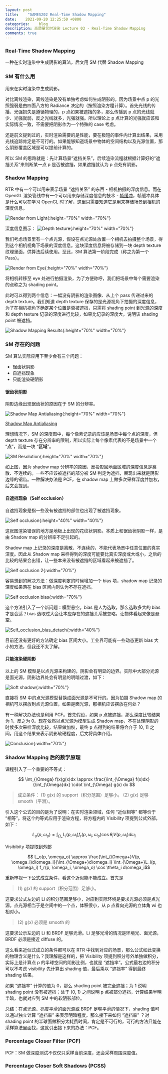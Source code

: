 ```yaml
---
layout: post
title:    "GAMES202 Real-Time Shadow Mapping"
date:    2021-09-20 12:25:50 +0800
categories:    blog
description: 高质量实时渲染 Lecture 03 - Real-Time Shadow Mapping
comments: true
---
```


### Real-Time Shadow Mapping

一种在实时渲染中生成阴影的算法，后文用 SM 代替 Shadow Mapping

### SM 有什么用

用来在实时渲染中生成阴影。

对比离线渲染，离线渲染是没有单独考虑如何生成阴影的。因为场景中点 p 的光照强弱是由四面八方的 Radiance 决定的（按照渲染方程计算）。首先光线的传播、光强损失是遵循物理的，p 点如果被遮挡的多，那么传播到 p 点的光线就少、光强就弱，反之光线就多，光强就强。所以理论上 p 点计算的光强就应该和实际情况一致，不需要把阴影作为一个特殊的 case 考虑。

还是前文提到过的，实时渲染需要的是性能，要在极短的事件内计算出结果，采用光线追踪肯定是不可行的。如果能够知道场景中物体的空间结构以及光源位置，那么阴影覆盖区域是可以提前计算的。

所以 SM 的思路就是：先计算场景“遮挡关系”，后续渲染流程就根据计算好的“遮挡关系”来判断某一点 p 是否被遮挡，如果遮挡就认为 p 点处有阴影。

### Shadow Mapping

RTR 中有一个可以用来表示场景 “遮挡关系” 的东西 - 相机拍摄的深度信息。而在 OpenGL 渲染管线中有一个可以用来存储深度信息的技术 - [帧缓冲][link_FrameBuffer]，帧缓冲具体是什么可以在学习 OpenGL 时了解，这里只需要知道它是用来存储场景到相机的深度信息。

![Render from Light](/images/RTR/Render_from_Light.jpeg){:height="70%" width="70%"}

深度信息图示：
![Depth texture](/images/RTR/Depth_Texture.jpg){:height="70%" width="70%"}

我们考虑场景里有一个点光源，假设在点光源处放置一个相机去拍摄整个场景，得到这个相机视角下场景的深度信息。这块深度信息将被存储到一块 depth texture 纹理里面，供算法后续使用。至此，SM 算法第一阶段完成（称之为第一个 Pass）。

![Render from Eye](/images/RTR/Render_from_Eye.jpeg){:height="70%" width="70%"}

将相机转移至 eye 处进行拍摄渲染，为了方便称呼，我们把场景中每个需要渲染的点称之为 shading point。

此时可以得到两个信息：一幅没有阴影的渲染图像、从上个 pass 传递过来的 depth texture。我们知道 depth texture 保存的是光源视角下拍摄的深度信息，为了在相机视角下确定某个位置是否被遮挡，只需将 shading point 到光源的深度和 depth texture 记录的深度进行比较，如果比记录的深度大，说明该 shading point 被遮挡。

![Shadow Mapping Results](/images/RTR/SM_Results.jpeg){:height="70%" width="70%"}

### SM 存在的问题

SM 算法实际应用下至少会有三个问题：

- 锯齿状阴影
- 自遮挡现象
- 只能渲染硬阴影

#### 锯齿状阴影

阴影边缘出现锯齿状的原因在于 SM 的分辨率。

![Shadow Map Antialiasing](/images/RTR/Shadow_Map_Antianliasing.jpg){:height="70%" width="70%"}

[Shadow Map Antialiasing][link_Antialiasing]

理想情况下，SM 的深度图中，每个像素记录的应该是场景中每个点的深度，但 depth texture 存在分辨率的限制，所以实际上每个像素代表的不是场景中一个 “**点**”，而是一块 “**区域**”。

![SM Resolution](/images/RTR/SM_Resolution.jpeg){:height="70%" width="70%"}

如上图，因为 shadow map 分辨率的原因，反投影回地面区域的深度信息是离散、不连续的。一些不应该被遮挡的部分被 SM 判定为遮挡，展现出来就是阴影边缘的锯齿。一种解决办法是 PCF，在 shadow map 上做多次采样深度并加权，后文会提到。

#### 自遮挡现象（Self occlusion）

自遮挡现象是指一些没有被遮挡的部位也出现了被遮挡现象。

![Self occlusion](/images/RTR/Self_occlusion.jpg){:height="40%" width="40%"}

这张图渲染错误的地方是地板上出现的花纹状阴影。本质上和锯齿状阴影一样，是由 Shadow map 的分辨率不足引起的。

Shadow map 上记录的深度是离散、不连续的，不能代表场景中任意位置的真实深度。因此从 Shadow map 采样得到的深度可能要比真实深度或大或小，之后的比较的结果会出错，让一些本来没有被遮挡的区域看起来被遮挡了。

![Self occlusion 2](/images/RTR/Self_occlusion2.jpeg){:width="70%"}

容易想到的解决方法：做深度判定的时候增加一个 bias 项，shadow map 记录的深度如果落在 bias 区间内则认为不存在遮挡。

![Self occlusion bias](/images/RTR/Self_occlusion_bias.jpeg){:width="70%"}

这个方法引入了一个新问题：模型悬空。bias 是人为选取，那么选取多大的 bias 才是合适？bias 选取过大会让本应存在的遮挡关系被忽略，让物体看起来像是悬空。

![Self_occlusion_bias_detach](/images/RTR/Self_occlusion_bias_detach.jpg){:width="40%"}

目前还没有更好的方法确定 bias 区间大小。工业界可能有一些动态更新 bias 大小的方法，但我还不太了解。

#### 只能渲染硬阴影

以上的 SM 模型是以点光源来构建的，阴影会有明显的边界。实际中大部分光源是面光源，阴影边界处会有明显的明暗过渡，如下：

![Soft shadow](/images/RTR/Soft_shadow.jpg){:width="70%"}

直接将 SM 中的点光源模型替换成面光源是不可行的。因为拍摄 Shadow map 的相机可以摆放到点光源位置，如果是面光源，那相机应该摆放在何处？

有一种解决办法也是利用 PCF。首先假设，如果 p 点被遮挡，那么深度比较结果为 1，反之为 0。现在依然以点光源为模型生成 Shadow map，不在处理阴影的时候多次采样深度比较，结果做加权，最终 p 点得到的结果将会介于 [0, 1] 之间，用这个结果来表示阴影软硬程度，后文将具体介绍。

![Conclusion](/images/RTR/Conclusion.jpeg){:width="70%"}

### Shadow Mapping 后的数学原理

课程引入了一个重要的不等式：

$$ \int_{\Omega} f(x)g(x)dx \approx \frac{\int_{\Omega} f(x)dx}{\int_{\Omega}dx} \cdot \int_{\Omega} g(x) dx $$

> 成立条件：
> (1) g(x) 的 support（积分范围）足够小。
> (2) g(x) 足够 smooth（平滑）。

引入这个公式的目的是为了说明：在实时渲染领域，任何 “近似相等” 都等价于 “相等”。将这个约等式应用于渲染方程，将方程内的 Visibility 项提到公式外部，如下：

$$ L_o(p, \omega_o) = \int_{\Omega_{+}} L_i(p, \omega_i)f_r(p,\omega_i,\omega_o)\cos\theta_{i}V(p, \omega_i)d \omega_{i}$$

Visibibity 项提取到外部

$$ L_o(p, \omega_o) \approx \frac{\int_{\Omega+}V(p, \omega_i)d\omega_i}{\int_{\Omega+}d\omega_i} \int_{\Omega+}L_i(p, \omega_i) f_r(p, \omega_i, \omega_o) \cos \theta_i d\omega_i$$

重新审视一下公式成立条件，看这个近似能不能成立。首先是 

> (1) g(x) 的 support（积分范围）足够小。

这要求公式左边的 Li 的积分范围足够小，对应到实际环境是要求光源必须是点光源。点光源相当于是空间中的一个点，体积很小，从 p 点看向光源的立体角 wi 也相对小。

> (2) g(x) 必须是 smooth 的

这要求公示左边的 Li 和 BRDF 足够光滑。Li 足够光滑的情况是环境光、面光源，BRDF 必须是接近 diffuse 的。

这么看来近似式成立的条件都可以在 RTR 中找到对应的场景，那么公式如此变换的物理含义是什么？我理解是这样的，把 Visibility 项提到积分号外单独做积分，实际上是计算点 p 的半球空间的阴影比例，也就是 “遮挡率”。公式最右边的积分可以不考虑 visibility 先计算出 shading 值，最后乘以 “遮挡率” 得到最终 shading 结果。

如果 “遮挡率” 计算的值为 0，那么 shading point 被完全遮挡；为 1 说明 shading point 没有被遮挡；处于 (0, 1) 之间说明 p 点被部分遮挡，计算结果半明半暗，也就对应到 SM 中的软阴影部位。

总结：在点光源、亮度平滑的面光源或 BRDF 足够平滑的情况下，shading 值可以通过独立计算 “遮挡率” 来表示明暗程度。那么接下来如何 “遮挡率” ？对 shading point 的半球面做积分太耗费时间，肯定是不可行的，可行的方法只能在采样算法里面找，这就引出接下来的办法：PCF。

### Percentage Closer Filter (PCF)

PCF：SM 做深度测试不仅仅只采样当前深度，还会采样周围深度值。

### Percentage Closer Soft Shadows (PCSS)

[link_FrameBuffer]: https://learnopengl-cn.github.io/04%20Advanced%20OpenGL/05%20Framebuffers/

[link_Antialiasing]: https://developer.download.nvidia.com/books/HTML/gpugems/gpugems_ch11.html
